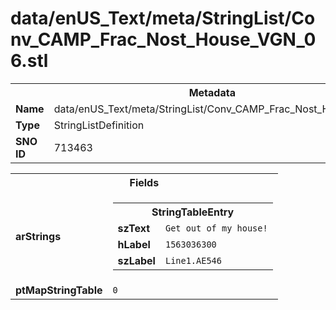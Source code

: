 <h1>data/enUS_Text/meta/StringList/Conv_CAMP_Frac_Nost_House_VGN_06.stl</h1><table><tr><th colspan="100%">Metadata</th></tr><tr><td><b>Name</b></td><td>data/enUS_Text/meta/StringList/Conv_CAMP_Frac_Nost_House_VGN_06.stl</td></tr><tr><td><b>Type</b></td><td>StringListDefinition</td></tr><tr><td><b>SNO ID</b></td><td>713463</td></tr></table>

<table><tr><th colspan="100%">Fields</th></tr><tr><td><b>arStrings</b></td><td><table><tr><th colspan="100%">StringTableEntry</th></tr><tr><td><b>szText</b></td><td><code>Get out of my house!</code></td></tr><tr><td><b>hLabel</b></td><td><code>1563036300</code></td></tr><tr><td><b>szLabel</b></td><td><code>Line1.AE546</code></td></tr></table>


</td></tr><tr><td><b>ptMapStringTable</b></td><td><code>0</code></td></tr></table>

